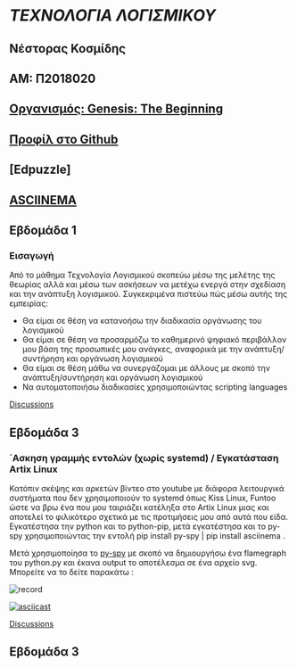 # ***ΤΕΧΝΟΛΟΓΙΑ ΛΟΓΙΣΜΙΚΟΥ***

## Νέστορας Κοσμίδης
## ΑΜ: Π2018020  
## [Οργανισμός: Genesis: The Beginning](https://github.com/Genesis-The-Beginning)
## [Προφίλ στο Github](https://github.com/NestorasKosmidis)
## [Edpuzzle]
## [ASCIINEMA]()

## Εβδομάδα 1
### Εισαγωγή
Από το μάθημα Τεχνολογία Λογισμικού σκοπεύω μέσω της μελέτης της θεωρίας αλλά και μέσω των ασκήσεων να μετέχω ενεργά στην σχεδίαση και την ανάπτυξη λογισμικού. Συγκεκριμένα πιστεύω πώς μέσω αυτής της εμπειρίας:
- Θα είμαι σε θέση να κατανοήσω την διαδικασία οργάνωσης του λογισμικού
- Θα είμαι σε θέση να προσαρμόζω το καθημερινό ψηφιακό περιβάλλον μου βάση της προσωπικές μου ανάγκες, αναφορικά με την ανάπτυξη/συντήρηση και οργάνωση λογισμικού
- Θα είμαι σε θέση μάθω να συνεργάζομαι με άλλους με σκοπό την ανάπτυξη/συντήρηση και οργάνωση λογισμικού
- Να αυτοματοποιήσω διαδικασίες χρησιμοποιώντας scripting languages

[Discussions](https://github.com/courses-ionio/sw/discussions/1140)

## Εβδομάδα 3
### ΄Ασκηση γραμμής εντολών (χωρίς systemd) / Εγκατάσταση Artix Linux
Κατόπιν σκέψης και αρκετών βίντεο στο youtube με διάφορα  λειτουργικά συστήματα που δεν χρησιμοποιούν το systemd όπως Kiss Linux, Funtoo ώστε να βρω ένα που μου ταιριάζει κατέληξα στο Artix Linux μιας και αποτελεί το φιλικότερο σχετικά με τις προτιμήσεις μου από αυτά που είδα. Εγκατέστησα την python και το python-pip, μετά εγκατέστησα και το py-spy χρησιμοποιώντας την εντολή pip install py-spy | pip install asciinema . 

Μετά χρησιμοποίησα το [py-spy](https://github.com/benfred/py-spy) με σκοπό να δημιουργήσω ένα flamegraph του python.py και έκανα output το αποτέλεσμα σε ένα αρχείο svg. Μπορείτε να το δείτε παρακάτω :


![record](https://user-images.githubusercontent.com/56269327/219904965-2805c552-c053-45e0-8dcc-20deead1d91b.svg)

[![asciicast](https://asciinema.org/a/2v7nkEhFIQP0hLZIhBKSQ8JpL.svg)](https://asciinema.org/a/2v7nkEhFIQP0hLZIhBKSQ8JpL)

[Discussions](https://github.com/courses-ionio/sw/discussions/1235)

## Εβδομάδα 3
